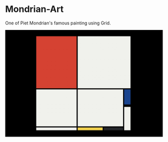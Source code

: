 # Mondrian-Art
One of Piet Mondrian's famous painting using Grid.
<p align="center">
  <img src="more/Pasted Graphic.jpg" title="result">
</p>
